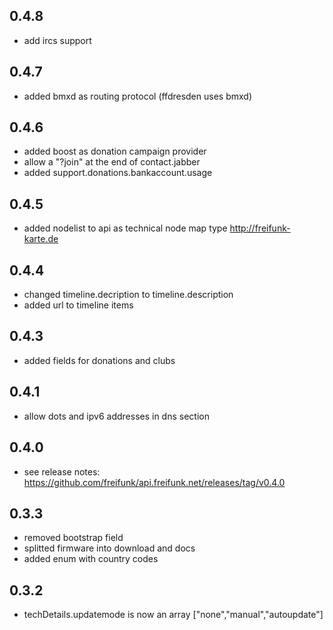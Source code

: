 0.4.8
-----
* add ircs support

0.4.7
-----
* added bmxd as routing protocol (ffdresden uses bmxd)

0.4.6
-----
* added boost as donation campaign provider
* allow a "?join" at the end of contact.jabber
* added support.donations.bankaccount.usage

0.4.5
-----
* added nodelist to api as technical node map type http://freifunk-karte.de 

0.4.4
-----
* changed timeline.decription to timeline.description
* added url to timeline items

0.4.3
-----
* added fields for donations and clubs

0.4.1
-----
* allow dots and ipv6 addresses in dns section

0.4.0
-----
* see release notes: https://github.com/freifunk/api.freifunk.net/releases/tag/v0.4.0

0.3.3
-----
* removed bootstrap field
* splitted firmware into download and docs
* added enum with country codes

0.3.2
-----
* techDetails.updatemode is now an array ["none","manual","autoupdate"]
